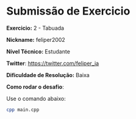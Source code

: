 # Submissão de Exercicio

**Exercicio:** 2 - Tabuada

**Nickname:** feliper2002

**Nível Técnico:** Estudante

**Twitter**: https://twitter.com/feliper_ia

**Dificuldade de Resolução:** Baixa

**Como rodar o desafio**: 

Use o comando abaixo:

```bash
cpp main.cpp
```